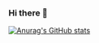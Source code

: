 ### Hi there 👋

[![Anurag's GitHub stats](https://github-readme-stats.vercel.app/api?username=saiber-elite&theme=radical)](https://github.com/anuraghazra/github-readme-stats)
